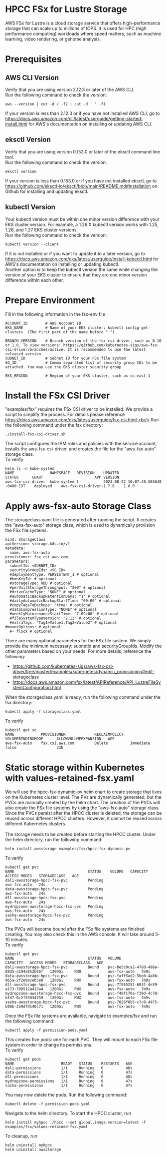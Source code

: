 # HPCC FSx for Lustre Storage
AWS FSx for Lustre is a cloud storage service that offers high-performance storage that can scale up to millions of IOPS. It is used for HPC (high performance computing) workloads where speed matters, such as machine learning, video rendering, or genome analysis.

# Prerequisites
## AWS CLI Version
Verify that you are using version 2.12.3 or later of the AWS CLI.<br/>
Run the following command to check the version:
```console
aws --version | cut -d / -f2 | cut -d ' ' -f1
```
If your version is less than 2.12.3 or if you have not installed AWS CLI, go to https://docs.aws.amazon.com/cli/latest/userguide/getting-started-install.html for AWS's documentation on installing or updating AWS CLI.

## eksctl Version
Verify that you are using version 0.153.0 or later of the eksctl command line tool.<br/>
Run the following command to check the version:
```console
eksctl version
```
If your version is less than 0.153.0 or if you have not installed eksctl, go to https://github.com/eksctl-io/eksctl/blob/main/README.md#installation on Github for installing and updating eksctl.

## kubectl Version
Your kubectl version must be within one minor version difference with your EKS cluster version. For example, a 1.26.X kubectl version works with 1.25, 1.26, and 1.27 EKS cluster versions.<br/>
Run the following command to check the version:
```console
kubectl version --client
```
If it is not installed or if you want to update it to a later version, go to https://docs.aws.amazon.com/eks/latest/userguide/install-kubectl.html for AWS's documentation on installing or updating kubectl.<br/>
Another option is to keep the kubectl version the same while changing the version of your EKS cluster to ensure that they are one minor version difference within each other.

# Prepare Environment
Fill in the following information in the fsx-env file
```code
ACCOUNT_ID        # AWS Account ID
EKS_NAME          # Name of your EKS cluster: kubectl config get-clusters  (The first part of the name before ".")

BRANCH_VERSION    # Branch version of the fsx csi driver, such as 0.10 or 1.0. To view versions: https://github.com/kubernetes-sigs/aws-fsx-csi-driver/branches/active. It is recommended to use the latest released version.
SUBNET_ID         # Subnet ID for your FSx file system
SG_ID             # Comma separated list of security group IDs to be attached. You may use the EKS cluster security group

EKS_REGION        # Region of your EKS cluster, such as us-east-1
```

# Install the FSx CSI Driver
"examples/fsx" requires the FSx CSI driver to be installed. We provide a script to simplify the process. For details please reference https://docs.aws.amazon.com/eks/latest/userguide/fsx-csi.html.<br/>
Run the following command under the fsx directory:
```console
./install-fsx-csi-driver.sh
```
The script configures the IAM roles and policies with the service account, installs the aws-fsx-csi-driver, and creates the file for the "aws-fsx-auto" storage class.<br/>
To verify
```console
helm ls -n kube-system
NAME              	NAMESPACE  	REVISION	UPDATED                             	STATUS  	CHART                   	APP VERSION
aws-fsx-csi-driver	kube-system	1       	2023-08-22 10:07:40.503648 -0400 EDT	deployed	aws-fsx-csi-driver-1.7.0	1.0.0
```

# Apply aws-fsx-auto Storage Class
The storageclass.yaml file is generated after running the script. It creates the "aws-fsx-auto" storage class, which is used to dynamically provision the FSx file systems.
```code
kind: StorageClass
apiVersion: storage.k8s.io/v1
metadata:
  name: aws-fsx-auto
provisioner: fsx.csi.aws.com
parameters:
  subnetId: <SUBNET_ID>
  securityGroupIds: <SG_ID>
  #deploymentType: PERSISTENT_1 # optional
  #kmsKeyId: # optional
  #storageType: HDD # optional
  #perUnitStorageThroughput: "200" # optional
  #driveCacheType: "NONE" # optional
  #automaticBackupRetentionDays: "1" # optional
  #dailyAutomaticBackupStartTime: "00:00" # optional
  #copyTagsToBackups: "true" # optional
  #dataCompressionType: "NONE" # optional
  #weeklyMaintenanceStartTime: "7:09:00" # optional
  #fileSystemTypeVersion: "2.12" # optional
  #extraTags: "Tag1=Value1,Tag2=Value2" # optional
#mountOptions: # optional
  #- flock # optional
```
There are many optional parameters for the FSx file system. We simply provide the minimum necessary: subnetId and securityGroupIds. Modify the other parameters based on your needs. For more details, reference the following:
- https://github.com/kubernetes-sigs/aws-fsx-csi-driver/tree/master/examples/kubernetes/dynamic_provisioning#edit-storageclass
- https://docs.aws.amazon.com/fsx/latest/APIReference/API_LustreFileSystemConfiguration.html

When the storageclass.yaml is ready, run the following command under the fsx directory:
```console
kubectl apply -f storageclass.yaml
```
To verify
```console
kubectl get sc
NAME            PROVISIONER             RECLAIMPOLICY   VOLUMEBINDINGMODE      ALLOWVOLUMEEXPANSION   AGE
aws-fsx-auto    fsx.csi.aws.com         Delete          Immediate              false                  23h
```

# Static storage within Kubernetes with values-retained-fsx.yaml
We will use the hpcc-fsx-dynamic-pv helm chart to create storage that lives on the Kubernetes cluster level. The PVs are dynamically generated, but the PVCs are manually created by the helm chart. The creation of the PVCs will also create the FSx file systems by using the "aws-fsx-auto" storage class. Since the PVCs persist after the HPCC cluster is deleted, the storage can be reused across different HPCC clusters. However, it cannot be reused across different Kubernetes clusters.<br/>
<br/>
The storage needs to be created before starting the HPCC cluster. Under the helm directory, run the following command:
```console
helm install awsstorage examples/fsx/hpcc-fsx-dynamic-pv
```
To verify
```console
kubectl get pvc
NAME                                 STATUS    VOLUME   CAPACITY   ACCESS MODES   STORAGECLASS   AGE
dali-awsstorage-hpcc-fsx-pvc         Pending                                      aws-fsx-auto   24s
data-awsstorage-hpcc-fsx-pvc         Pending                                      aws-fsx-auto   24s
dll-awsstorage-hpcc-fsx-pvc          Pending                                      aws-fsx-auto   24s
mydropzone-awsstorage-hpcc-fsx-pvc   Pending                                      aws-fsx-auto   24s
sasha-awsstorage-hpcc-fsx-pvc        Pending                                      aws-fsx-auto   24s
```
The PVCs will become bound after the FSx file systems are finished creating. You may also check this in the AWS console. It will take around 5-10 minutes.<br/>
To verify
```console
kubectl get pvc
NAME                                 STATUS   VOLUME                                     CAPACITY   ACCESS MODES   STORAGECLASS   AGE
dali-awsstorage-hpcc-fsx-pvc         Bound    pvc-be5c0ca2-478d-498a-88d5-a194a852b0bf   1200Gi     RWO            aws-fsx-auto   7m9s
data-awsstorage-hpcc-fsx-pvc         Bound    pvc-faff5ad2-5be8-4a8b-965a-2f2e9aceb5e8   1200Gi     RWX            aws-fsx-auto   7m9s
dll-awsstorage-hpcc-fsx-pvc          Bound    pvc-7f955252-603f-4e39-a173-708512a413a4   1200Gi     RWX            aws-fsx-auto   7m9s
mydropzone-awsstorage-hpcc-fsx-pvc   Bound    pvc-f48fc70a-f30d-4c78-bfd7-0c2f53934759   1200Gi     RWX            aws-fsx-auto   7m9s
sasha-awsstorage-hpcc-fsx-pvc        Bound    pvc-7826f8b5-c7c8-4975-b08b-2b9d79140c71   1200Gi     RWX            aws-fsx-auto   7m9s
```
Once the FSx file systems are available, navigate to examples/fsx and run the following command:
```console
kubectl apply -f permission-pods.yaml
```
This creates five pods: one for each PVC. They will mount to each FSx file system in order to change its permissions.<br/>
To verify
```console
kubectl get pods
NAME                     READY   STATUS    RESTARTS   AGE
dali-permissions         1/1     Running   0          48s
data-permissions         1/1     Running   0          47s
dll-permissions          1/1     Running   0          48s
mydropzone-permissions   1/1     Running   0          47s
sasha-permissions        1/1     Running   0          47s
```
You may now delete the pods. Run the following command:
```console
kubectl delete -f permission-pods.yaml
```
Navigate to the helm directory. To start the HPCC cluster, run
```
helm install myhpcc ./hpcc --set global.image.version=latest -f examples/fsx/values-retained-fsx.yaml
```
To cleanup, run
```console
helm uninstall myhpcc
helm uninstall awsstorage
```